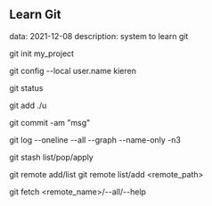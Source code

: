 
## Learn Git
data: 2021-12-08
description: system to learn git

git init my_project

git config --local user.name kieren

git status

git add ./u

git commit -am "msg"

git log --oneline --all --graph --name-only -n3

git stash list/pop/apply

git remote add/list
git remote list/add <remote_path>

git fetch <remote_name>/--all/--help
